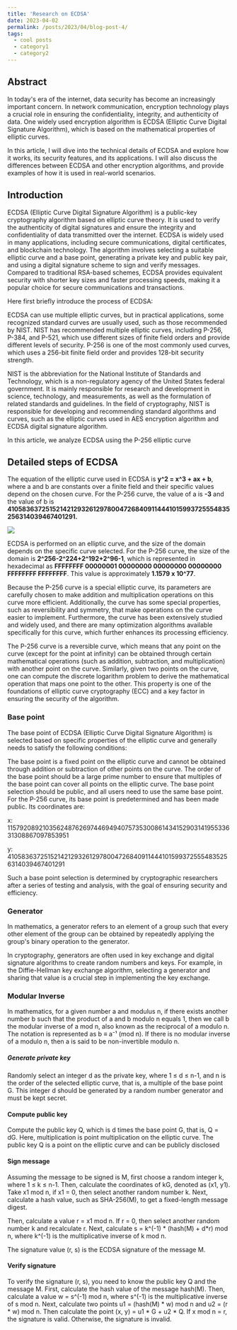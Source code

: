 ```yaml
---
title: 'Research on ECDSA'
date: 2023-04-02
permalink: /posts/2023/04/blog-post-4/
tags:
  - cool posts
  - category1
  - category2
---
```


## Abstract
In today's era of the internet, data security has become an increasingly important concern. In network communication, encryption technology plays a crucial role in ensuring the confidentiality, integrity, and authenticity of data. One widely used encryption algorithm is ECDSA (Elliptic Curve Digital Signature Algorithm), which is based on the mathematical properties of elliptic curves.

In this article, I will dive into the technical details of ECDSA and explore how it works, its security features, and its applications. I will also discuss the differences between ECDSA and other encryption algorithms, and provide examples of how it is used in real-world scenarios.
## Introduction
ECDSA (Elliptic Curve Digital Signature Algorithm) is a public-key cryptography algorithm based on elliptic curve theory. It is used to verify the authenticity of digital signatures and ensure the integrity and confidentiality of data transmitted over the internet. ECDSA is widely used in many applications, including secure communications, digital certificates, and blockchain technology. The algorithm involves selecting a suitable elliptic curve and a base point, generating a private key and public key pair, and using a digital signature scheme to sign and verify messages. Compared to traditional RSA-based schemes, ECDSA provides equivalent security with shorter key sizes and faster processing speeds, making it a popular choice for secure communications and transactions.


Here first briefly introduce the process of ECDSA:


ECDSA can use multiple elliptic curves, but in practical applications, some recognized standard curves are usually used, such as those recommended by NIST. NIST has recommended multiple elliptic curves, including P-256, P-384, and P-521, which use different sizes of finite field orders and provide different levels of security. P-256 is one of the most commonly used curves, which uses a 256-bit finite field order and provides 128-bit security strength.

NIST is the abbreviation for the National Institute of Standards and Technology, which is a non-regulatory agency of the United States federal government. It is mainly responsible for research and development in science, technology, and measurements, as well as the formulation of related standards and guidelines. In the field of cryptography, NIST is responsible for developing and recommending standard algorithms and curves, such as the elliptic curves used in AES encryption algorithm and ECDSA digital signature algorithm.

In this article, we analyze ECDSA using the P-256 elliptic curve


## Detailed steps of ECDSA
The equation of the elliptic curve used in ECDSA is **y^2 = x^3 + ax + b**, where a and b are constants over a finite field and their specific values depend on the chosen curve. For the P-256 curve, the value of a is **-3** and the value of b is **41058363725152142129326129780047268409114441015993725554835256314039467401291.**

 ![](https://malware.news/uploads/default/original/2X/f/f7507cb1f926e02e63512b84b024ef24f32bfab0.png)

ECDSA is performed on an elliptic curve, and the size of the domain depends on the specific curve selected. For the P-256 curve, the size of the domain is **2^256-2^224+2^192+2^96-1**, which is represented in hexadecimal as **FFFFFFFF 00000001 00000000 00000000 00000000 FFFFFFFF FFFFFFFF**. This value is approximately **1.1579 x 10^77**.

Because the P-256 curve is a special elliptic curve, its parameters are carefully chosen to make addition and multiplication operations on this curve more efficient. Additionally, the curve has some special properties, such as reversibility and symmetry, that make operations on the curve easier to implement. Furthermore, the curve has been extensively studied and widely used, and there are many optimization algorithms available specifically for this curve, which further enhances its processing efficiency.

The P-256 curve is a reversible curve, which means that any point on the curve (except for the point at infinity) can be obtained through certain mathematical operations (such as addition, subtraction, and multiplication) with another point on the curve. Similarly, given two points on the curve, one can compute the discrete logarithm problem to derive the mathematical operation that maps one point to the other. This property is one of the foundations of elliptic curve cryptography (ECC) and a key factor in ensuring the security of the algorithm.

### Base point

The base point of ECDSA (Elliptic Curve Digital Signature Algorithm) is selected based on specific properties of the elliptic curve and generally needs to satisfy the following conditions:

The base point is a fixed point on the elliptic curve and cannot be obtained through addition or subtraction of other points on the curve.
The order of the base point should be a large prime number to ensure that multiples of the base point can cover all points on the elliptic curve.
The base point selection should be public, and all users need to use the same base point.
For the P-256 curve, its base point is predetermined and has been made public. Its coordinates are:

x: 115792089210356248762697446949407573530086143415290314195533631308867097853951

y: 41058363725152142129326129780047268409114441015993725554835256314039467401291

Such a base point selection is determined by cryptographic researchers after a series of testing and analysis, with the goal of ensuring security and efficiency.

### Generator

In mathematics, a generator refers to an element of a group such that every other element of the group can be obtained by repeatedly applying the group's binary operation to the generator.

In cryptography, generators are often used in key exchange and digital signature algorithms to create random numbers and keys. For example, in the Diffie-Hellman key exchange algorithm, selecting a generator and sharing that value is a crucial step in implementing the key exchange.

### Modular Inverse

In mathematics, for a given number a and modulus n, if there exists another number b such that the product of a and b modulo n equals 1, then we call b the modular inverse of a mod n, also known as the reciprocal of a modulo n. The notation is represented as b ≡ a⁻¹ (mod n). If there is no modular inverse of a modulo n, then a is said to be non-invertible modulo n.

##### Generate private key
Randomly select an integer d as the private key, where 1 ≤ d ≤ n-1, and n is the order of the selected elliptic curve, that is, a multiple of the base point G. This integer d should be generated by a random number generator and must be kept secret.
#### Compute public key
Compute the public key Q, which is d times the base point G, that is, Q = dG. Here, multiplication is point multiplication on the elliptic curve. The public key Q is a point on the elliptic curve and can be publicly disclosed
#### Sign message
Assuming the message to be signed is M, first choose a random integer k, where 1 ≤ k ≤ n-1. Then, calculate the coordinates of kG, denoted as (x1, y1). Take x1 mod n, if x1 = 0, then select another random number k. Next, calculate a hash value, such as SHA-256(M), to get a fixed-length message digest.

Then, calculate a value r = x1 mod n. If r = 0, then select another random number k and recalculate r. Next, calculate s = k^(-1) * (hash(M) + d*r) mod n, where k^(-1) is the multiplicative inverse of k mod n.

The signature value (r, s) is the ECDSA signature of the message M.
#### Verify signature
To verify the signature (r, s), you need to know the public key Q and the message M. First, calculate the hash value of the message hash(M). Then, calculate a value w = s^(-1) mod n, where s^(-1) is the multiplicative inverse of s mod n. Next, calculate two points u1 = (hash(M) * w) mod n and u2 = (r * w) mod n. Then calculate the point (x, y) = u1 * G + u2 * Q. If x mod n = r, the signature is valid. Otherwise, the signature is invalid.
